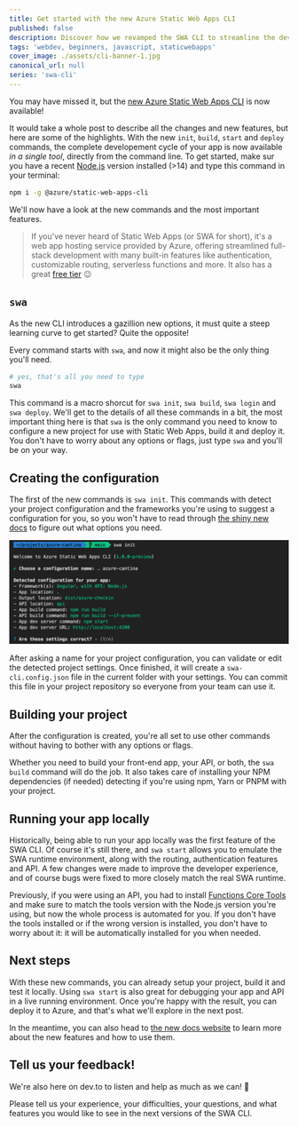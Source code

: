 ```yaml
---
title: Get started with the new Azure Static Web Apps CLI
published: false
description: Discover how we revamped the SWA CLI to streamline the developer experience to create, test and deploy your Static Web Apps.
tags: 'webdev, beginners, javascript, staticwebapps'
cover_image: ./assets/cli-banner-1.jpg
canonical_url: null
series: 'swa-cli'
---
```


You may have missed it, but the [new Azure Static Web Apps CLI](https://github.com/Azure/static-web-apps-cli) is now available!

It would take a whole post to describe all the changes and new features, but here are some of the highlights. With the new `init`, `build`, `start` and `deploy` commands, the complete developement cycle of your app is now available *in a single tool*, directly from the command line. To get started, make sur you have a recent [Node.js](https://nodejs.org) version installed (>14) and type this command in your terminal:

```sh
npm i -g @azure/static-web-apps-cli
```

We'll now have a look at the new commands and the most important features.

> If you've never heard of Static Web Apps (or SWA for short), it's a web app hosting service provided by Azure, offering streamlined full-stack development with many built-in features like authentication, customizable routing, serverless functions and more. It also has a great [free tier](https://azure.microsoft.com/free/?WT.mc_id=javascript-0000-yolasors) 😉

## `swa`

As the new CLI introduces a gazillion new options, it must quite a steep learning curve to get started? Quite the opposite!

Every command starts with `swa`, and now it might also be the only thing you'll need.

```sh
# yes, that's all you need to type
swa
```

This command is a macro shorcut for `swa init`, `swa build`, `swa login` and `swa deploy`. We'll get to the details of all these commands in a bit, the most important thing here is that `swa` is the only command you need to know to configure a new project for use with Static Web Apps, build it and deploy it. You don't have to worry about any options or flags, just type `swa` and you'll be on your way. 


## Creating the configuration

The first of the new commands is `swa init`. This commands with detect your project configuration and the frameworks you're using to suggest a configuration for you, so you won't have to read through [the shiny new docs](https://azure.github.io/static-web-apps-cli/) to figure out what options you need.

![swa init command screenshot](./assets/init.png)

After asking a name for your project configuration, you can validate or edit the detected project settings. Once finished, it will create a `swa-cli.config.json` file in the current folder with your settings. You can commit this file in your project repository so everyone from your team can use it.


## Building your project

After the configuration is created, you're all set to use other commands without having to bother with any options or flags.

Whether you need to build your front-end app, your API, or both, the `swa build` command will do the job. It also takes care of installing your NPM dependencies (if needed) detecting if you're using npm, Yarn or PNPM with your project.


## Running your app locally

Historically, being able to run your app locally was the first feature of the SWA CLI. Of course it's still there, and `swa start` allows you to emulate the SWA runtime environment, along with the routing, authentication features and API. A few changes were made to improve the developer experience, and of course bugs were fixed to more closely match the real SWA runtime.

Previously, if you were using an API, you had to install [Functions Core Tools](https://docs.microsoft.com/azure/azure-functions/functions-run-local?tabs=v4%2Cwindows%2Ccsharp%2Cportal%2Cbash&WT.mc_id=javascript-0000-yolasors#publish) and make sure to match the tools version with the Node.js version you're using, but now the whole process is automated for you. If you don't have the tools installed or if the wrong version is installed, you don't have to worry about it: it will be automatically installed for you when needed.


## Next steps

With these new commands, you can already setup your project, build it and test it locally. Using `swa start` is also great for debugging your app and API in a live running environment. Once you're happy with the result, you can deploy it to Azure, and that's what we'll explore in the next post.

In the meantime, you can also head to [the new docs website](https://azure.github.io/static-web-apps-cli/) to learn more about the new features and how to use them.


## Tell us your feedback!

We're also here on dev.to to listen and help as much as we can! 🙂

Please tell us your experience, your difficulties, your questions, and what features you would like to see in the next versions of the SWA CLI.
